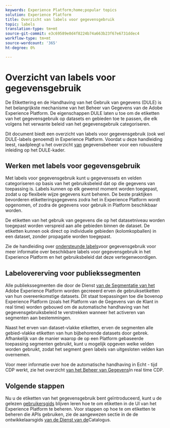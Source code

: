 ```yaml
---
keywords: Experience Platform;home;popular topics
solution: Experience Platform
title: Overzicht van labels voor gegevensgebruik
topic: labels
translation-type: tm+mt
source-git-commit: e3c69589e0d4f8224b74a663b23f67e6731ddec4
workflow-type: tm+mt
source-wordcount: '365'
ht-degree: 0%

---
```



# Overzicht van labels voor gegevensgebruik

De Etikettering en de Handhaving van het Gebruik van gegevens (DULE) is het belangrijkste mechanisme van het Beheer van Gegevens van de Adobe Experience Platform. De eigenschappen DULE laten u toe om de etiketten van het gegevensgebruik op datasets en gebieden toe te passen, die elk volgens het verwante beleid van het gegevensgebruik categoriseren.

Dit document biedt een overzicht van labels voor gegevensgebruik (ook wel DULE-labels genoemd) in Experience Platform. Voordat u deze handleiding leest, raadpleegt u het overzicht [van](../home.md) gegevensbeheer voor een robuustere inleiding op het DULE-kader.

## Werken met labels voor gegevensgebruik

Met labels voor gegevensgebruik kunt u gegevenssets en velden categoriseren op basis van het gebruiksbeleid dat op die gegevens van toepassing is. Labels kunnen op elk gewenst moment worden toegepast, zodat u op flexibele wijze gegevens kunt beheren. De beste praktijken bevorderen etiketteringsgegevens zodra het in Experience Platform wordt opgenomen, of zodra de gegevens voor gebruik in Platform beschikbaar worden.

De etiketten van het gebruik van gegevens die op het datasetniveau worden toegepast worden verspreid aan alle gebieden binnen de dataset. De etiketten kunnen ook direct op individuele gebieden (kolomkopballen) in een dataset, zonder propagatie worden toegepast.

Zie de handleiding over [ondersteunde labels](reference.md)voor gegevensgebruik voor meer informatie over beschikbare labels voor gegevensgebruik in het Experience Platform en het gebruiksbeleid dat deze vertegenwoordigen.

## Labelovererving voor publiekssegmenten

Alle publiekssegmenten die door de Dienst [van de Segmentatie van het](../../segmentation/home.md) Adobe Experience Platform worden gecreeerd erven de gebruiksetiketten van hun overeenkomstige datasets. Dit staat toepassingen toe die bovenop Experience Platform (zoals het Platform van de Gegevens van de Klant in real time) worden gebouwd om de automatische handhaving van het gegevensgebruiksbeleid te verstrekken wanneer het activeren van segmenten aan bestemmingen.

Naast het erven van dataset-vlakke etiketten, erven de segmenten alle gebied-vlakke etiketten van hun bijbehorende datasets door gebrek. Afhankelijk van de manier waarop de op een Platform gebaseerde toepassing segmenten gebruikt, kunt u mogelijk opgeven welke velden worden gebruikt, zodat het segment geen labels van uitgesloten velden kan overnemen.

Voor meer informatie over hoe de automatische handhaving in Echt - tijd CDP werkt, zie het overzicht [van het Beheer van Gegevens](../../rtcdp/privacy/data-governance-overview.md#enforce-data-usage-compliance)In real time CDP.

<!-- (Add after DEC mapping reference is added to AAM docs to link out to)
### Inheritance from Adobe Audience Manager Data Export Controls

Experience Platform has the ability to share segments with Adobe Audience Manager. Any Data Export Controls that have been applied to Audience Manager segments are translated to equivalent labels and marketing actions recognized by Experience Platform Data Governance.

For a reference on how specific Data Export Controls map to data usage labels in Platform, please refer to the [Audience Manager documentation](https://docs.adobe.com/content/help/en/audience-manager/user-guide/features/data-export-controls.html).
-->

## Volgende stappen

Nu u de etiketten van het gegevensgebruik bent geïntroduceerd, kunt u de gelezen [gebruikersgids](user-guide.md) blijven leren hoe te om etiketten in de UI van het Experience Platform te beheren. Voor stappen op hoe te om etiketten te beheren die APIs gebruiken, zie de aangewezen sectie in de de ontwikkelaarsgids [van de Dienst van de](../../catalog/api/labels.md)Catalogus.